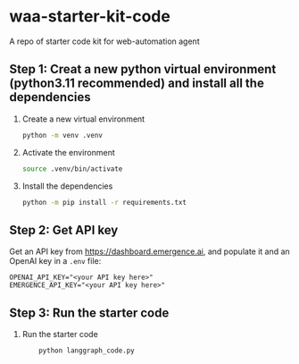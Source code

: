 # waa-starter-kit-code

A repo of starter code kit for web-automation agent

## Step 1: Creat a new python virtual environment (python3.11 recommended) and install all the dependencies

1. Create a new virtual environment

   ```bash
   python -m venv .venv
   ```

2. Activate the environment

    ```bash
    source .venv/bin/activate
    ```

3. Install the dependencies

    ```bash
    python -m pip install -r requirements.txt
    ```

## Step 2: Get API key

Get an API key from https://dashboard.emergence.ai, and populate it and an OpenAI key in a `.env` file:

```
OPENAI_API_KEY="<your API key here>"
EMERGENCE_API_KEY="<your API key here>"
```

## Step 3: Run the starter code

1. Run the starter code

    ```bash
        python langgraph_code.py
    ```

